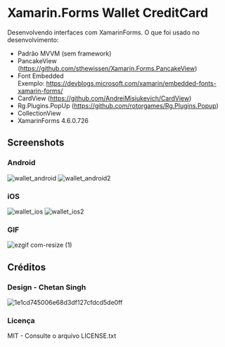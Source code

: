 # Xamarin.Forms Wallet CreditCard
Desenvolvendo interfaces com XamarinForms.
O que foi usado no desenvolvimento:
- Padrão MVVM (sem framework)
- PancakeView (https://github.com/sthewissen/Xamarin.Forms.PancakeView)
- Font Embedded <br/> Exemplo: https://devblogs.microsoft.com/xamarin/embedded-fonts-xamarin-forms/
- CardView (https://github.com/AndreiMisiukevich/CardView)
- Rg.Plugins.PopUp (https://github.com/rotorgames/Rg.Plugins.Popup)
- CollectionView
- XamarinForms 4.6.0.726

## Screenshots
### Android
![wallet_android](https://user-images.githubusercontent.com/11803107/80869536-8ba40300-8c77-11ea-975f-1f90b0973430.jpg)
![wallet_android2](https://user-images.githubusercontent.com/11803107/80869544-9494d480-8c77-11ea-93f6-4a1f4449ee8c.jpg)

### iOS
![wallet_ios](https://user-images.githubusercontent.com/11803107/80869565-9eb6d300-8c77-11ea-9ff8-6894ba0dd743.JPG)
![wallet_ios2](https://user-images.githubusercontent.com/11803107/80869572-a8403b00-8c77-11ea-88ab-cdc322b4f738.JPG)

### GIF
![ezgif com-resize (1)](https://user-images.githubusercontent.com/11803107/80870446-daa06700-8c7c-11ea-8d7a-2487b95b01a7.gif)

## Créditos
### Design - Chetan Singh <br/>
![1e1cd745006e68d3df127cfdcd5de0ff](https://user-images.githubusercontent.com/11803107/80869679-31577200-8c78-11ea-8fe0-a313cf310351.png)

### Licença
MIT - Consulte o arquivo LICENSE.txt

